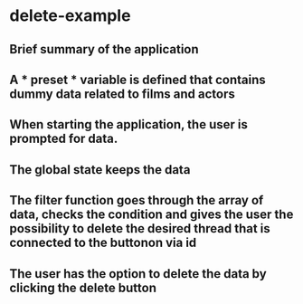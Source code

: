 # delete-example

## Brief summary of the application

## A * preset * variable is defined that contains dummy data related to films and actors

## When starting the application, the user is prompted for data.

## The global state keeps the data

## The filter function goes through the array of data, checks the condition and gives the user the possibility to delete the desired thread that is connected to the buttonon via id

## The user has the option to delete the data by clicking the delete button
